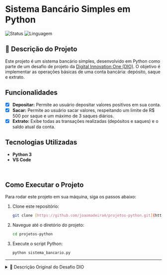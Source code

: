 # Sistema Bancário Simples em Python

![Status](https://img.shields.io/badge/status-conclu%C3%ADdo-brightgreen)
![Linguagem](https://img.shields.io/badge/linguagem-Python-blue)

## 📄 Descrição do Projeto

Este projeto é um sistema bancário simples, desenvolvido em Python como parte de um desafio de projeto da [Digital Innovation One (DIO)](https://www.dio.me/). O objetivo é implementar as operações básicas de uma conta bancária: depósito, saque e extrato.

##  Funcionalidades

-   [x] **Depositar:** Permite ao usuário depositar valores positivos em sua conta.
-   [x] **Sacar:** Permite ao usuário sacar valores, respeitando um limite de R$ 500 por saque e um máximo de 3 saques diários.
-   [x] **Extrato:** Exibe todas as transações realizadas (depósitos e saques) e o saldo atual da conta.

## Tecnologias Utilizadas

-   **Python 3**
-   **VS Code**
<br>

## Como Executar o Projeto

Para rodar este projeto em sua máquina, siga os passos abaixo:

1.  Clone este repositório:
    ```bash
    git clone [https://github.com/joaomadeira4/projetos-python.git](https://github.com/joaomadeira4/projetos-python.git)
    ```
2.  Navegue até o diretório do projeto:
    ```bash
    cd projetos-python
    ```
3.  Execute o script Python:
    ```bash
    python sistema_bancario.py
    ```
---

<details>
  <summary>📜 Descrição Original do Desafio DIO</summary>

  #### Desafio: Criando um Sistema Bancário com Python
  
  Fomos contratados por um grande banco para desenvolver um novo sistema. Esse banco deseja modernizar suas operações e para isso escolheu a linguagem Python.
  
  Para a primeira versão do sistema, devemos implementar apenas 3 operações: Depósito, Saque e Extrato.
  
  #### Instruções das Operações
  
  **Operação de Depósito:**
  
  Deve ser possível depositar valores positivos para a minha conta bancária. A v1 do projeto trabalha apenas com 1 usuário, dessa forma, não precisamos nos preocupar em identificar qual é o número da agência e conta bancária. Todos os depósitos devem ser armazenados em uma variável e exibidos na operação de extrato.
  
  **Operação de Saque:**
  
  O sistema deve permitir realizar `3 saques diários com limite máximo de R$ 500,00 por saque`. Caso o usuário não tenha saldo em conta, o sistema deve exibir uma mensagem informando que não será possível sacar o dinheiro por falta de saldo. Todos os saques devem ser armazenados em uma variável e exibidos na operação de extrato.
  
  **Operação de Extrato:**
  
  Essa operação deve listar todos os depósitos e saques realizados na conta. No fim da listagem deve ser exibido o saldo atual da conta. Se o extrato estiver em branco, exibir a mensagem: `Não foram realizadas movimentações.`
  Os valores devem ser exibidos utilizando o formato `R$ xxx.xx`.

</details>